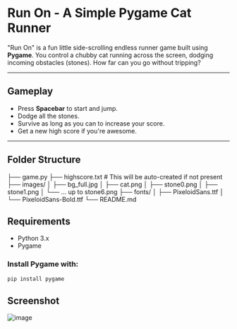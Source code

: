 # Run On - A Simple Pygame Cat Runner

"Run On" is a fun little side-scrolling endless runner game built using **Pygame**. You control a chubby cat running across the screen, dodging incoming obstacles (stones). How far can you go without tripping?

---

## Gameplay

- Press **Spacebar** to start and jump.
- Dodge all the stones.
- Survive as long as you can to increase your score.
- Get a new high score if you're awesome.

---

## Folder Structure
├── game.py
├── highscore.txt # This will be auto-created if not present
├── images/
│ ├── bg_full.jpg
│ ├── cat.png
│ ├── stone0.png
│ ├── stone1.png
│ └── ... up to stone6.png
├── fonts/
│ ├── PixeloidSans.ttf
│ └── PixeloidSans-Bold.ttf
└── README.md

## Requirements

- Python 3.x
- Pygame

### Install Pygame with:

```bash
pip install pygame
```
## Screenshot
![image](https://github.com/user-attachments/assets/e52ea2dc-c7cb-48b7-9b3f-af29ec3715e9)

